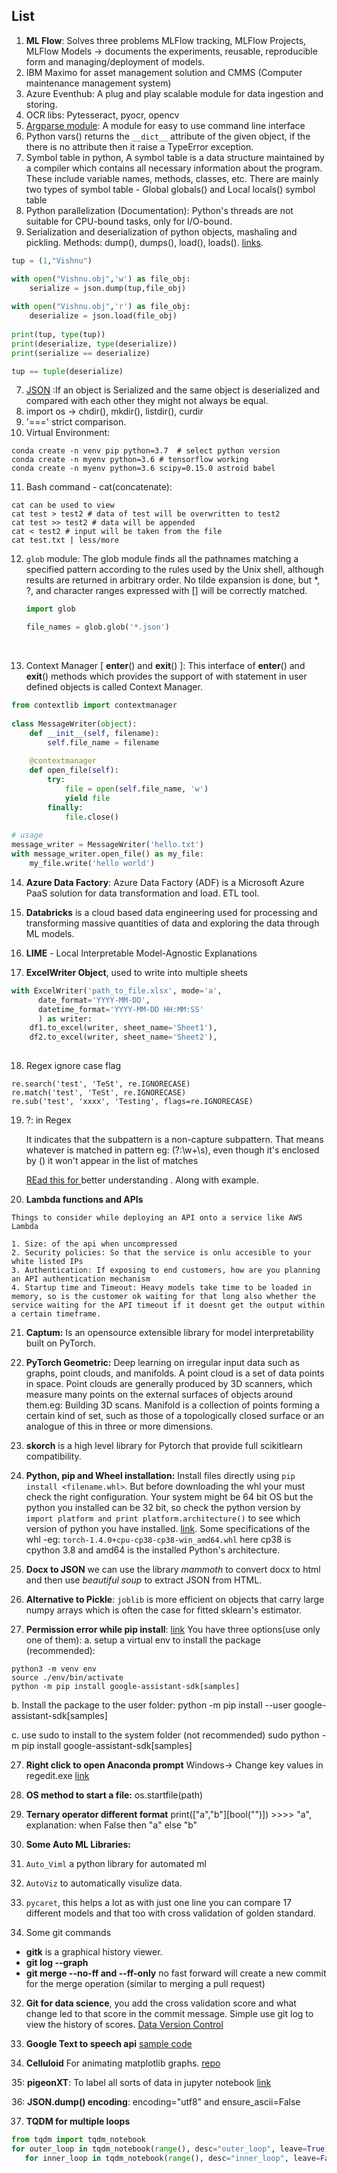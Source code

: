 ## List

1. **ML Flow**: Solves three problems 
   MLFlow tracking, MLFlow Projects, MLFlow Models -> documents the experiments, reusable, reproducible form and managing/deployment of models.
2. IBM Maximo for asset management solution and CMMS (Computer maintenance management system)
3. Azure Eventhub: A plug and play scalable module for data ingestion and storing.
4. OCR libs: Pytesseract, pyocr, opencv
5. [Argparse module](https://docs.python.org/3/library/argparse.html): A module for easy to use command line interface
6. Python vars() returns the `__dict__` attribute of the given object, if the there is no attribute then it raise a TypeError exception.
7. Symbol table in python, A symbol table is a data structure maintained by a compiler which contains all necessary information about the program. These include variable names, methods, classes, etc. There are mainly two types of symbol table - Global globals() and Local locals() symbol table
5. Python parallelization (Documentation): Python's threads are not suitable for CPU-bound tasks, only for I/O-bound.
6. Serialization and deserialization of python objects, mashaling and pickling. Methods: dump(), dumps(), load(), loads(). [links](https://realpython.com/python-json/).
```python
tup = (1,"Vishnu")

with open("Vishnu.obj",'w') as file_obj:
    serialize = json.dump(tup,file_obj)
    
with open("Vishnu.obj",'r') as file_obj:
    deserialize = json.load(file_obj)
    
print(tup, type(tup))
print(deserialize, type(deserialize))
print(serialize == deserialize)

tup == tuple(deserialize)
```

7. [JSON](https://realpython.com/python-json/) :If an object is Serialized and the same object is deserialized and compared with each other they might not always be equal.
8. import os -> 
   chdir(), mkdir(), listdir(), curdir
9. '===' strict comparison.
10. Virtual Environment: 
```
conda create -n venv pip python=3.7  # select python version
conda create -n myenv python=3.6 # tensorflow working 
conda create -n myenv python=3.6 scipy=0.15.0 astroid babel
```

11. Bash command - cat(concatenate):
```
cat can be used to view
cat test > test2 # data of test will be overwritten to test2
cat test >> test2 # data will be appended
cat < test2 # input will be taken from the file
cat test.txt | less/more
```
12. `glob` module: The glob module finds all the pathnames matching a specified pattern according to the rules used by the Unix shell, although results are returned in arbitrary order. No tilde expansion is done, but *, ?, and character ranges expressed with [] will be correctly matched.

    ```python
    import glob

    file_names = glob.glob('*.json')
    ```

    ​

13. Context Manager [ __enter__() and __exit__() ]: This interface of __enter__() and __exit__() methods which provides the support of with statement in user defined objects is called Context Manager.
```python
from contextlib import contextmanager 
  
class MessageWriter(object): 
    def __init__(self, filename): 
        self.file_name = filename 
  
    @contextmanager
    def open_file(self): 
        try: 
            file = open(self.file_name, 'w') 
            yield file
        finally: 
            file.close() 
  
# usage 
message_writer = MessageWriter('hello.txt') 
with message_writer.open_file() as my_file: 
    my_file.write('hello world')
```

14. **Azure Data Factory**: Azure Data Factory (ADF) is a Microsoft Azure PaaS solution for data transformation and load. ETL tool.

15. **Databricks** is a cloud based data engineering used for processing and transforming massive quantities of data and exploring the data through ML models.

16. **LIME** - Local Interpretable Model-Agnostic Explanations

17. **ExcelWriter Object**, used to write into multiple sheets

```python
with ExcelWriter('path_to_file.xlsx', mode='a',
      date_format='YYYY-MM-DD',
      datetime_format='YYYY-MM-DD HH:MM:SS'
      ) as writer:
    df1.to_excel(writer, sheet_name='Sheet1'),
    df2.to_excel(writer, sheet_name='Sheet2'),
    
```

18. Regex ignore case flag
```
re.search('test', 'TeSt', re.IGNORECASE)
re.match('test', 'TeSt', re.IGNORECASE)
re.sub('test', 'xxxx', 'Testing', flags=re.IGNORECASE)
```
19. ?: in Regex

    It indicates that the subpattern is a non-capture subpattern. That means whatever is matched in pattern eg: (?:\w+\s), even though it's enclosed by () it won't appear in the list of matches

    [REad this for ](https://stackoverflow.com/questions/3512471/what-is-a-non-capturing-group-in-regular-expressions) better understanding . Along with example.

20. **Lambda functions and APIs**
```
Things to consider while deploying an API onto a service like AWS Lambda

1. Size: of the api when uncompressed
2. Security policies: So that the service is onlu accesible to your white listed IPs
3. Authentication: If exposing to end customers, how are you planning an API authentication mechanism
4. Startup time and Timeout: Heavy models take time to be loaded in memory, so is the customer ok waiting for that long also whether the service waiting for the API timeout if it doesnt get the output within a certain timeframe.
```

21. **Captum:** Is an opensource extensible library for model interpretability built on PyTorch.

22. **PyTorch Geometric:** Deep learning on irregular input data such as graphs, point clouds, and manifolds. A point cloud is a set of data points in space. Point clouds are generally produced by 3D scanners, which measure many points on the external surfaces of objects around them.eg: Building 3D scans. Manifold is a collection of points forming a certain kind of set, such as those of a topologically closed surface or an analogue of this in three or more dimensions.

22. **skorch** is a high level library for Pytorch that provide full scikitlearn compatibility.

23. **Python, pip and Wheel installation:** Install files directly using `pip install <filename.whl>`. But before downloading the whl your must check the right configuration. Your system might be 64 bit OS but the python you installed can be 32 bit, so check the python version by `import platform and print platform.architecture()` to see which version of python you have installed. [link](https://stackoverflow.com/questions/28568070/filename-whl-is-not-supported-wheel-on-this-platform). Some specifications of the whl -eg: `torch-1.4.0+cpu-cp38-cp38-win_amd64.whl` here cp38 is cpython 3.8 and amd64 is the installed Python's architecture.

24. **Docx to JSON** we can use the library *mammoth* to convert docx to html and then use *beautiful soup* to extract JSON from HTML.

25. **Alternative to Pickle**: `joblib` is more efficient on objects that carry large numpy arrays which is often the case for fitted sklearn's estimator.

26. **Permission error while pip install**: [link](https://github.com/googlesamples/assistant-sdk-python/issues/236#issuecomment-383039470)
You have three options(use only one of them):
   a. setup a virtual env to install the package (recommended):
```
python3 -m venv env
source ./env/bin/activate 
python -m pip install google-assistant-sdk[samples]
```
   b. Install the package to the user folder:
python -m pip install --user google-assistant-sdk[samples]

   c. use sudo to install to the system folder (not recommended)
sudo python -m pip install google-assistant-sdk[samples]

27. **Right click to open Anaconda prompt** Windows-> Change key values in regedit.exe [link](https://gist.github.com/jiewpeng/8ba446acf329b1801bf91db767d179ea)

28. **OS method to start a file:** os.startfile(path)

29. **Ternary operator different format** print(["a","b"][bool("")]) >>>> "a", explanation: when False then "a" else "b"

30. **Some Auto ML Libraries:** 
   1. `Auto_Viml` a python library for automated ml
   2. `AutoViz` to automatically visulize data.
   3. `pycaret`, this helps a lot as with just one line you can compare 17 different models and that too with cross validation of golden standard.
   
31. Some git commands
   - **gitk** is a graphical history viewer.
   - **git log --graph**
   - **git merge --no-ff and --ff-only** no fast forward will create a new commit for the merge operation (similar to merging a pull request)
   
32. **Git for data science**, you add the cross validation score and what change led to that score in the commit message. Simple use git log to view the history of scores. [Data Version Control](https://t.co/hI51xDzkOw?amp=1)

33. **Google Text to speech api** [sample code](https://github.com/p-s-vishnu/TextToSpeech)

34. **Celluloid** For animating matplotlib graphs. [repo](https://github.com/jwkvam/celluloid)

35: **pigeonXT**: To label all sorts of data in jupyter notebook [link](https://towardsdatascience.com/quickly-label-data-in-jupyter-lab-999e7e455e9e)

36: **JSON.dump() encoding**: encoding="utf8" and ensure_ascii=False

37. **TQDM for multiple loops**
```python
from tqdm import tqdm_notebook
for outer_loop in tqdm_notebook(range(), desc="outer_loop", leave=True):
   for inner_loop in tqdm_notebook(range(), desc="inner_loop", leave=False):
```

